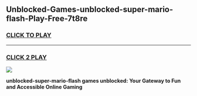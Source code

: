 
## Unblocked-Games-unblocked-super-mario-flash-Play-Free-7t8re
<h3>
<a href="https://premium76.site?title=unblocked-super-mario-flash&ref=10A">CLICK TO PLAY</a></h3>
<hr>

<h3>
<a href="https://premium76.site?title=unblocked-super-mario-flash&ref=10A">CLICK 2 PLAY</a>
  
</h3>

<a href="https://premium76.site?title=unblocked-super-mario-flash&ref=10A"><img src="https://clearcache.store/games.png"></a>


**unblocked-super-mario-flash games unblocked: Your Gateway to Fun and Accessible Online Gaming**
